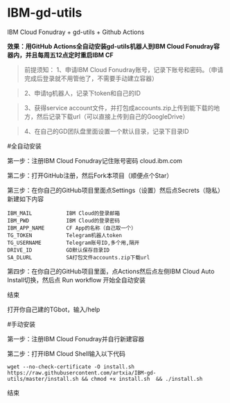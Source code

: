 # IBM-gd-utils

IBM Cloud Fonudray + gd-utils + Github Actions

**效果：用GitHub Actions全自动安装gd-utils机器人到IBM Cloud Fonudray容器内，并且每周五12点定时重启IBM CF**

>前提须知：
>1、申请IBM Cloud Fonudray账号，记录下账号和密码。（申请完成后登录就不用管他了，不需要手动建立容器）

>2、申请tg机器人，记录下token和自己的ID

>3、获得service account文件，并打包成accounts.zip上传到能下载的地方，然后记录下载url（可以直接上传到自己的GoogleDrive）

>4、在自己的GD团队盘里面设置一个默认目录，记录下目录ID


#全自动安装

第一步：注册IBM Cloud Fonudray记住账号密码 cloud.ibm.com

第二步：打开GitHub注册，然后Fork本项目（顺便点个Star）

第三步：在你自己的GitHub项目里面点Settings（设置）然后点Secrets（隐私）新建如下内容

 ```
IBM_MAIL           IBM Cloud的登录邮箱
IBM_PWD            IBM Cloud的登录密码
IBM_APP_NAME       CF App的名称（自己取一个）
TG_TOKEN           Telegram机器人token
TG_USERNAME        Telegram账号ID,多个用,隔开
DRIVE_ID           GD默认保存目录ID
SA_DLURL           SA打包文件accounts.zip下载url
 ```

第四步：在你自己的GitHub项目里面，点Actions然后点左侧IBM Cloud Auto Install切换，然后点 Run workflow 开始全自动安装

结束

打开你自己建的TGbot，输入/help



#手动安装

第一步：注册IBM Cloud Fonudray并自行新建容器

第二步：打开IBM Cloud Shell输入以下代码

 ```
wget --no-check-certificate -O install.sh https://raw.githubusercontent.com/artxia/IBM-gd-utils/master/install.sh && chmod +x install.sh  && ./install.sh
 ```

结束